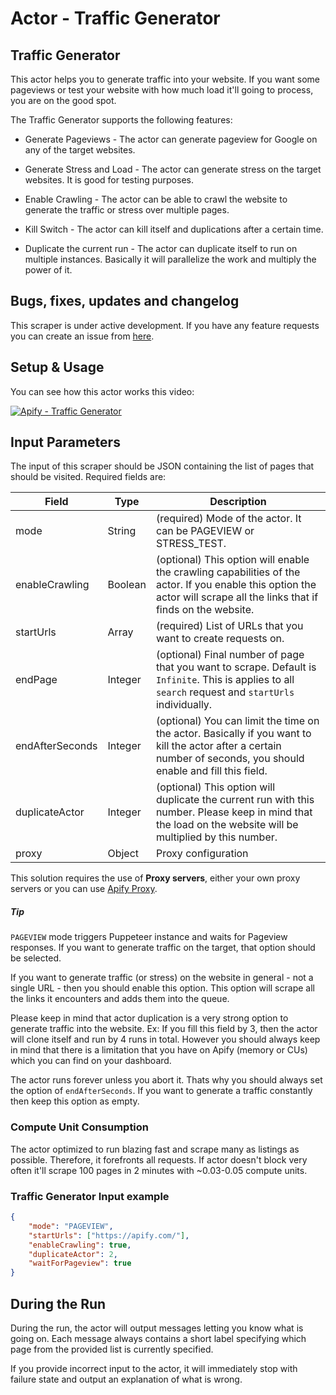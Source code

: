 # Actor - Traffic Generator

## Traffic Generator

This actor helps you to generate traffic into your website. If you want some pageviews or test your website with how much load it'll going to process, you are on the good spot.

The Traffic Generator supports the following features:

-   Generate Pageviews - The actor can generate pageview for Google on any of the target websites.

-   Generate Stress and Load - The actor can generate stress on the target websites. It is good for testing purposes.

-   Enable Crawling - The actor can be able to crawl the website to generate the traffic or stress over multiple pages.

-   Kill Switch - The actor can kill itself and duplications after a certain time.

-   Duplicate the current run - The actor can duplicate itself to run on multiple instances. Basically it will parallelize the work and multiply the power of it.

## Bugs, fixes, updates and changelog

This scraper is under active development. If you have any feature requests you can create an issue from [here](https://github.com/tugkan/traffic-generator/issues).

## Setup & Usage

You can see how this actor works this video:

[![Apify - Traffic Generator](https://i.imgur.com/Bg1xrKJ.png)](https://www.youtube.com/watch?v=HI5kOd9RV3c)

## Input Parameters

The input of this scraper should be JSON containing the list of pages that should be visited. Required fields are:

| Field           | Type    | Description                                                                                                                                                            |
| --------------- | ------- | ---------------------------------------------------------------------------------------------------------------------------------------------------------------------- |
| mode            | String  | (required) Mode of the actor. It can be PAGEVIEW or STRESS_TEST.                                                                                                       |
| enableCrawling  | Boolean | (optional) This option will enable the crawling capabilities of the actor. If you enable this option the actor will scrape all the links that if finds on the website. |
| startUrls       | Array   | (required) List of URLs that you want to create requests on.                                                                                                           |
| endPage         | Integer | (optional) Final number of page that you want to scrape. Default is `Infinite`. This is applies to all `search` request and `startUrls` individually.                  |
| endAfterSeconds | Integer | (optional) You can limit the time on the actor. Basically if you want to kill the actor after a certain number of seconds, you should enable and fill this field.      |
| duplicateActor  | Integer | (optional) This option will duplicate the current run with this number. Please keep in mind that the load on the website will be multiplied by this number.            |
| proxy           | Object  | Proxy configuration                                                                                                                                                    |

This solution requires the use of **Proxy servers**, either your own proxy servers or you can use [Apify Proxy](https://www.apify.com/docs/proxy).

##### Tip

`PAGEVIEW` mode triggers Puppeteer instance and waits for Pageview responses. If you want to generate traffic on the target, that option should be selected.

If you want to generate traffic (or stress) on the website in general - not a single URL - then you should enable this option. This option will scrape all the links it encounters and adds them into the queue.

Please keep in mind that actor duplication is a very strong option to generate traffic into the website. Ex: If you fill this field by 3, then the actor will clone itself and run by 4 runs in total. However you should always keep in mind that there is a limitation that you have on Apify (memory or CUs) which you can find on your dashboard.

The actor runs forever unless you abort it. Thats why you should always set the option of `endAfterSeconds`. If you want to generate a traffic constantly then keep this option as empty.

### Compute Unit Consumption

The actor optimized to run blazing fast and scrape many as listings as possible. Therefore, it forefronts all requests. If actor doesn't block very often it'll scrape 100 pages in 2 minutes with ~0.03-0.05 compute units.

### Traffic Generator Input example

```json
{
    "mode": "PAGEVIEW",
    "startUrls": ["https://apify.com/"],
    "enableCrawling": true,
    "duplicateActor": 2,
    "waitForPageview": true
}
```

## During the Run

During the run, the actor will output messages letting you know what is going on. Each message always contains a short label specifying which page from the provided list is currently specified.

If you provide incorrect input to the actor, it will immediately stop with failure state and output an explanation of what is wrong.
